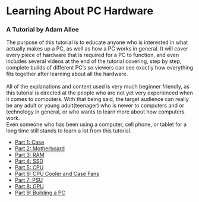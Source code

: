 # Learning About PC Hardware
### A Tutorial by Adam Allee
The purpose of this tutorial is to educate anyone who is interested in what actually makes up a PC, as well as how a PC works in general. It will cover every piece of hardware that is required for a PC to function, and even includes several videos at the end of the tutorial covering, step by step, complete builds of different PC’s so viewers can see exactly how everything fits together after learning about all the hardware. 
<br/><br/>All of the explanations and content used is very much beginner friendly, as this tutorial is directed at the people who are not yet very experienced when it comes to computers. With that being said, the target audience can really be any adult or young adult(teenager) who is newer to computers and or technology in general, or who wants to learn more about how computers work. 
<br/>Even someone who has been using a computer, cell phone, or tablet for a long time still stands to learn a lot from this tutorial. 
* [Part 1: Case](./case.md)
* [Part 2: Motherboard](./motherboard.md)
* [Part 3: RAM](./ram.md)
* [Part 4: SSD](./ssd.md)
* [Part 5: CPU](./cpu.md)
* [Part 6: CPU Cooler and Case Fans](./cooling.md)
* [Part 7: PSU](./psu.md)
* [Part 8: GPU](./gpu.md)
* [Part 9: Building a PC](./build.md)

